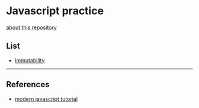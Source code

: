 # Javascript practice

[about this repository](./about.md)

## List

- [immutability](./immutability/README.md)

---

## References

- [modern javascript tutorial](https://ko.javascript.info/)
